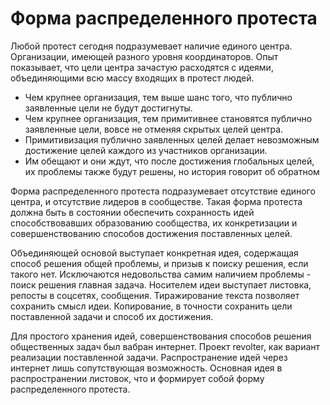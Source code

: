 # Форма распределенного протеста

Любой протест сегодня подразумевает наличие единого центра. Организации, имеющей разного уровня координаторов. Опыт показывает, что цели центра зачастую расходятся с идеями, объединяющими всю массу входящих в протест людей.  

* Чем крупнее организация, тем выше шанс того, что публично заявленные цели не будут достигнуты. 
* Чем крупнее организация, тем примитивнее становятся публично заявленные цели, вовсе не отменяя скрытых целей центра.
* Примитивизация публично заявленных целей делает невозможным достижение целей каждого из участников организации. 
* Им обещают и они ждут, что после достижения глобальных целей, их проблемы также будут решены, но история говорит об обратном

Форма распределенного протеста подразумевает отсутствие единого центра, и отсутствие лидеров в сообществе. Такая форма протеста должна быть в состоянии обеспечить сохранность идей способствовавших образованию сообщества, их конкретизации и совершенствованию способов достижения поставленных целей. 

Объединяющей основой выступает конкретная идея, содержащая способ решения общей проблемы, и призыв к поиску решения, если такого нет.  Исключаются недовольства самим наличием проблемы - поиск решения главная задача. Носителем идеи выступает листовка, репосты в соцсетях, сообщения. Тиражирование текста позволяет сохранить смысл идеи. Копирование, в точности сохранить цели поставленной задачи и способ их достижения.

Для простого хранения идей, совершенствования способов решения общественных задач был вабран интернет. Проект revolter, как вариант реализации поставленной задачи. Распространение идей через интернет лишь сопутствующая возможность. Основная идея в распространении листовок, что и формирует собой форму распределенного протеста.

